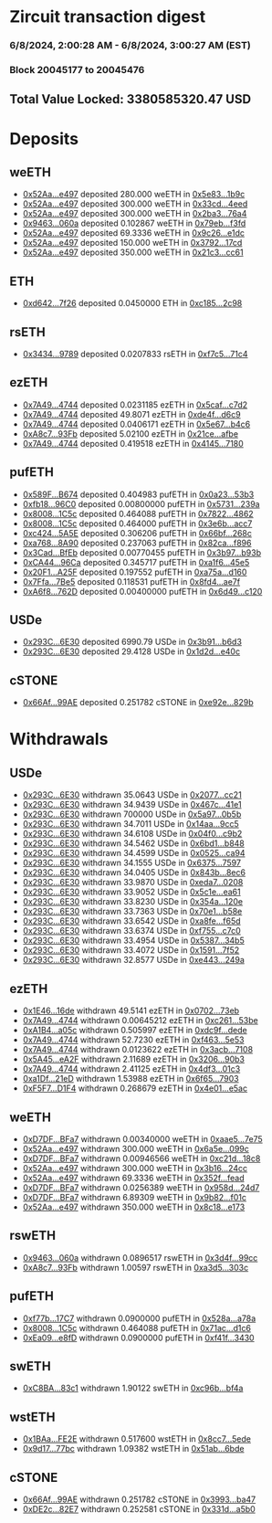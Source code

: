 # Zircuit transaction digest
### 6/8/2024, 2:00:28 AM - 6/8/2024, 3:00:27 AM (EST)
### Block 20045177 to 20045476

## Total Value Locked: 3380585320.47 USD

# Deposits
## weETH
- [0x52Aa...e497](https://etherscan.io/address/0x52Aa899454998Be5b000Ad077a46Bbe360F4e497) deposited 280.000 weETH in [0x5e83...1b9c](https://etherscan.io/tx/0x52Aa899454998Be5b000Ad077a46Bbe360F4e497)
- [0x52Aa...e497](https://etherscan.io/address/0x52Aa899454998Be5b000Ad077a46Bbe360F4e497) deposited 300.000 weETH in [0x33cd...4eed](https://etherscan.io/tx/0x52Aa899454998Be5b000Ad077a46Bbe360F4e497)
- [0x52Aa...e497](https://etherscan.io/address/0x52Aa899454998Be5b000Ad077a46Bbe360F4e497) deposited 300.000 weETH in [0x2ba3...76a4](https://etherscan.io/tx/0x52Aa899454998Be5b000Ad077a46Bbe360F4e497)
- [0x9463...060a](https://etherscan.io/address/0x94630A77bEfdC59C27D5c7AAf0bbdFfd8Bef060a) deposited 0.102867 weETH in [0x79eb...f3fd](https://etherscan.io/tx/0x94630A77bEfdC59C27D5c7AAf0bbdFfd8Bef060a)
- [0x52Aa...e497](https://etherscan.io/address/0x52Aa899454998Be5b000Ad077a46Bbe360F4e497) deposited 69.3336 weETH in [0x9c26...e1dc](https://etherscan.io/tx/0x52Aa899454998Be5b000Ad077a46Bbe360F4e497)
- [0x52Aa...e497](https://etherscan.io/address/0x52Aa899454998Be5b000Ad077a46Bbe360F4e497) deposited 150.000 weETH in [0x3792...17cd](https://etherscan.io/tx/0x52Aa899454998Be5b000Ad077a46Bbe360F4e497)
- [0x52Aa...e497](https://etherscan.io/address/0x52Aa899454998Be5b000Ad077a46Bbe360F4e497) deposited 350.000 weETH in [0x21c3...cc61](https://etherscan.io/tx/0x52Aa899454998Be5b000Ad077a46Bbe360F4e497)
## ETH
- [0xd642...7f26](https://etherscan.io/address/0xd642FD8c04149A924c704108f2aD06969b847f26) deposited 0.0450000 ETH in [0xc185...2c98](https://etherscan.io/tx/0xd642FD8c04149A924c704108f2aD06969b847f26)
## rsETH
- [0x3434...9789](https://etherscan.io/address/0x34349c5569e7B846c3558961552D2202760A9789) deposited 0.0207833 rsETH in [0xf7c5...71c4](https://etherscan.io/tx/0x34349c5569e7B846c3558961552D2202760A9789)
## ezETH
- [0x7A49...4744](https://etherscan.io/address/0x7A493Be5c2ce014cD049Bf178a1ac0Db1B434744) deposited 0.0231185 ezETH in [0x5caf...c7d2](https://etherscan.io/tx/0x7A493Be5c2ce014cD049Bf178a1ac0Db1B434744)
- [0x7A49...4744](https://etherscan.io/address/0x7A493Be5c2ce014cD049Bf178a1ac0Db1B434744) deposited 49.8071 ezETH in [0xde4f...d6c9](https://etherscan.io/tx/0x7A493Be5c2ce014cD049Bf178a1ac0Db1B434744)
- [0x7A49...4744](https://etherscan.io/address/0x7A493Be5c2ce014cD049Bf178a1ac0Db1B434744) deposited 0.0406171 ezETH in [0x5e67...b4c6](https://etherscan.io/tx/0x7A493Be5c2ce014cD049Bf178a1ac0Db1B434744)
- [0xA8c7...93Fb](https://etherscan.io/address/0xA8c73ee57C268872B9D2D7A90E5F2e31AF8493Fb) deposited 5.02100 ezETH in [0x21ce...afbe](https://etherscan.io/tx/0xA8c73ee57C268872B9D2D7A90E5F2e31AF8493Fb)
- [0x7A49...4744](https://etherscan.io/address/0x7A493Be5c2ce014cD049Bf178a1ac0Db1B434744) deposited 0.419518 ezETH in [0x4145...7180](https://etherscan.io/tx/0x7A493Be5c2ce014cD049Bf178a1ac0Db1B434744)
## pufETH
- [0x589F...B674](https://etherscan.io/address/0x589F94F21a0226A5A078AA7e12C444eE7ffcB674) deposited 0.404983 pufETH in [0x0a23...53b3](https://etherscan.io/tx/0x589F94F21a0226A5A078AA7e12C444eE7ffcB674)
- [0xfb18...96C0](https://etherscan.io/address/0xfb1853cdA904f7eEBd6f1031aaCF194F1dB796C0) deposited 0.00800000 pufETH in [0x5731...239a](https://etherscan.io/tx/0xfb1853cdA904f7eEBd6f1031aaCF194F1dB796C0)
- [0x8008...1C5c](https://etherscan.io/address/0x80086a7d10Ae4e98eD6fe82f785f07C6A4E91C5c) deposited 0.464088 pufETH in [0x7822...4862](https://etherscan.io/tx/0x80086a7d10Ae4e98eD6fe82f785f07C6A4E91C5c)
- [0x8008...1C5c](https://etherscan.io/address/0x80086a7d10Ae4e98eD6fe82f785f07C6A4E91C5c) deposited 0.464000 pufETH in [0x3e6b...acc7](https://etherscan.io/tx/0x80086a7d10Ae4e98eD6fe82f785f07C6A4E91C5c)
- [0xc424...5A5E](https://etherscan.io/address/0xc4247b3D7bBdC4ABbC28fdd65f21f6975b9E5A5E) deposited 0.306206 pufETH in [0x66bf...268c](https://etherscan.io/tx/0xc4247b3D7bBdC4ABbC28fdd65f21f6975b9E5A5E)
- [0xa768...8A90](https://etherscan.io/address/0xa768532B3CA4Ee6b6be718Ee461910E88ee38A90) deposited 0.237063 pufETH in [0x82ca...f896](https://etherscan.io/tx/0xa768532B3CA4Ee6b6be718Ee461910E88ee38A90)
- [0x3Cad...BfEb](https://etherscan.io/address/0x3Cad538e0f20694E421e5dc35012962e599fBfEb) deposited 0.00770455 pufETH in [0x3b97...b93b](https://etherscan.io/tx/0x3Cad538e0f20694E421e5dc35012962e599fBfEb)
- [0xCA44...96Ca](https://etherscan.io/address/0xCA4464A96589D6119346d8630C83Ca33590196Ca) deposited 0.345717 pufETH in [0xa1f6...45e5](https://etherscan.io/tx/0xCA4464A96589D6119346d8630C83Ca33590196Ca)
- [0x20F1...A25F](https://etherscan.io/address/0x20F13F4Ef110a6b2F56Ebe0A89c376703D47A25F) deposited 0.197552 pufETH in [0xa75a...d160](https://etherscan.io/tx/0x20F13F4Ef110a6b2F56Ebe0A89c376703D47A25F)
- [0x7Ffa...7Be5](https://etherscan.io/address/0x7FfaeE4e438b5A2289A1f4a533A9C940d2157Be5) deposited 0.118531 pufETH in [0x8fd4...ae7f](https://etherscan.io/tx/0x7FfaeE4e438b5A2289A1f4a533A9C940d2157Be5)
- [0xA6f8...762D](https://etherscan.io/address/0xA6f8760f70CE7d162f2f7aD4585dDD472505762D) deposited 0.00400000 pufETH in [0x6d49...c120](https://etherscan.io/tx/0xA6f8760f70CE7d162f2f7aD4585dDD472505762D)
## USDe
- [0x293C...6E30](https://etherscan.io/address/0x293C6937D8D82e05B01335F7B33FBA0c8e256E30) deposited 6990.79 USDe in [0x3b91...b6d3](https://etherscan.io/tx/0x293C6937D8D82e05B01335F7B33FBA0c8e256E30)
- [0x293C...6E30](https://etherscan.io/address/0x293C6937D8D82e05B01335F7B33FBA0c8e256E30) deposited 29.4128 USDe in [0x1d2d...e40c](https://etherscan.io/tx/0x293C6937D8D82e05B01335F7B33FBA0c8e256E30)
## cSTONE
- [0x66Af...99AE](https://etherscan.io/address/0x66Af85Ff38830187B65956b8D1A68646c1A299AE) deposited 0.251782 cSTONE in [0xe92e...829b](https://etherscan.io/tx/0x66Af85Ff38830187B65956b8D1A68646c1A299AE)
# Withdrawals
## USDe
- [0x293C...6E30](https://etherscan.io/address/0x293C6937D8D82e05B01335F7B33FBA0c8e256E30) withdrawn 35.0643 USDe in [0x2077...cc21](https://etherscan.io/tx/0x293C6937D8D82e05B01335F7B33FBA0c8e256E30)
- [0x293C...6E30](https://etherscan.io/address/0x293C6937D8D82e05B01335F7B33FBA0c8e256E30) withdrawn 34.9439 USDe in [0x467c...41e1](https://etherscan.io/tx/0x293C6937D8D82e05B01335F7B33FBA0c8e256E30)
- [0x293C...6E30](https://etherscan.io/address/0x293C6937D8D82e05B01335F7B33FBA0c8e256E30) withdrawn 700000 USDe in [0x5a97...0b5b](https://etherscan.io/tx/0x293C6937D8D82e05B01335F7B33FBA0c8e256E30)
- [0x293C...6E30](https://etherscan.io/address/0x293C6937D8D82e05B01335F7B33FBA0c8e256E30) withdrawn 34.7011 USDe in [0x14aa...9cc5](https://etherscan.io/tx/0x293C6937D8D82e05B01335F7B33FBA0c8e256E30)
- [0x293C...6E30](https://etherscan.io/address/0x293C6937D8D82e05B01335F7B33FBA0c8e256E30) withdrawn 34.6108 USDe in [0x04f0...c9b2](https://etherscan.io/tx/0x293C6937D8D82e05B01335F7B33FBA0c8e256E30)
- [0x293C...6E30](https://etherscan.io/address/0x293C6937D8D82e05B01335F7B33FBA0c8e256E30) withdrawn 34.5462 USDe in [0x6bd1...b848](https://etherscan.io/tx/0x293C6937D8D82e05B01335F7B33FBA0c8e256E30)
- [0x293C...6E30](https://etherscan.io/address/0x293C6937D8D82e05B01335F7B33FBA0c8e256E30) withdrawn 34.4599 USDe in [0x0525...ca94](https://etherscan.io/tx/0x293C6937D8D82e05B01335F7B33FBA0c8e256E30)
- [0x293C...6E30](https://etherscan.io/address/0x293C6937D8D82e05B01335F7B33FBA0c8e256E30) withdrawn 34.1555 USDe in [0x6375...7597](https://etherscan.io/tx/0x293C6937D8D82e05B01335F7B33FBA0c8e256E30)
- [0x293C...6E30](https://etherscan.io/address/0x293C6937D8D82e05B01335F7B33FBA0c8e256E30) withdrawn 34.0405 USDe in [0x843b...8ec6](https://etherscan.io/tx/0x293C6937D8D82e05B01335F7B33FBA0c8e256E30)
- [0x293C...6E30](https://etherscan.io/address/0x293C6937D8D82e05B01335F7B33FBA0c8e256E30) withdrawn 33.9870 USDe in [0xeda7...0208](https://etherscan.io/tx/0x293C6937D8D82e05B01335F7B33FBA0c8e256E30)
- [0x293C...6E30](https://etherscan.io/address/0x293C6937D8D82e05B01335F7B33FBA0c8e256E30) withdrawn 33.9052 USDe in [0x5c1e...ea61](https://etherscan.io/tx/0x293C6937D8D82e05B01335F7B33FBA0c8e256E30)
- [0x293C...6E30](https://etherscan.io/address/0x293C6937D8D82e05B01335F7B33FBA0c8e256E30) withdrawn 33.8230 USDe in [0x354a...120e](https://etherscan.io/tx/0x293C6937D8D82e05B01335F7B33FBA0c8e256E30)
- [0x293C...6E30](https://etherscan.io/address/0x293C6937D8D82e05B01335F7B33FBA0c8e256E30) withdrawn 33.7363 USDe in [0x70e1...b58e](https://etherscan.io/tx/0x293C6937D8D82e05B01335F7B33FBA0c8e256E30)
- [0x293C...6E30](https://etherscan.io/address/0x293C6937D8D82e05B01335F7B33FBA0c8e256E30) withdrawn 33.6542 USDe in [0xa8fe...f65d](https://etherscan.io/tx/0x293C6937D8D82e05B01335F7B33FBA0c8e256E30)
- [0x293C...6E30](https://etherscan.io/address/0x293C6937D8D82e05B01335F7B33FBA0c8e256E30) withdrawn 33.6374 USDe in [0xf755...c7c0](https://etherscan.io/tx/0x293C6937D8D82e05B01335F7B33FBA0c8e256E30)
- [0x293C...6E30](https://etherscan.io/address/0x293C6937D8D82e05B01335F7B33FBA0c8e256E30) withdrawn 33.4954 USDe in [0x5387...34b5](https://etherscan.io/tx/0x293C6937D8D82e05B01335F7B33FBA0c8e256E30)
- [0x293C...6E30](https://etherscan.io/address/0x293C6937D8D82e05B01335F7B33FBA0c8e256E30) withdrawn 33.4072 USDe in [0x1591...7f52](https://etherscan.io/tx/0x293C6937D8D82e05B01335F7B33FBA0c8e256E30)
- [0x293C...6E30](https://etherscan.io/address/0x293C6937D8D82e05B01335F7B33FBA0c8e256E30) withdrawn 32.8577 USDe in [0xe443...249a](https://etherscan.io/tx/0x293C6937D8D82e05B01335F7B33FBA0c8e256E30)
## ezETH
- [0x1E46...16de](https://etherscan.io/address/0x1E4638de9088E6dCD970538F4C8A4020F36C16de) withdrawn 49.5141 ezETH in [0x0702...73eb](https://etherscan.io/tx/0x1E4638de9088E6dCD970538F4C8A4020F36C16de)
- [0x7A49...4744](https://etherscan.io/address/0x7A493Be5c2ce014cD049Bf178a1ac0Db1B434744) withdrawn 0.00645212 ezETH in [0xc261...53be](https://etherscan.io/tx/0x7A493Be5c2ce014cD049Bf178a1ac0Db1B434744)
- [0xA1B4...a05c](https://etherscan.io/address/0xA1B49aa52c0Ef7Ec5A35AdCf7598f025ff84a05c) withdrawn 0.505997 ezETH in [0xdc9f...dede](https://etherscan.io/tx/0xA1B49aa52c0Ef7Ec5A35AdCf7598f025ff84a05c)
- [0x7A49...4744](https://etherscan.io/address/0x7A493Be5c2ce014cD049Bf178a1ac0Db1B434744) withdrawn 52.7230 ezETH in [0xf463...5e53](https://etherscan.io/tx/0x7A493Be5c2ce014cD049Bf178a1ac0Db1B434744)
- [0x7A49...4744](https://etherscan.io/address/0x7A493Be5c2ce014cD049Bf178a1ac0Db1B434744) withdrawn 0.0123622 ezETH in [0x3acb...7108](https://etherscan.io/tx/0x7A493Be5c2ce014cD049Bf178a1ac0Db1B434744)
- [0x5A45...eA2F](https://etherscan.io/address/0x5A45d5bCB26d6FADeFBC86dE2bD1BE471268eA2F) withdrawn 2.11689 ezETH in [0x3206...90b3](https://etherscan.io/tx/0x5A45d5bCB26d6FADeFBC86dE2bD1BE471268eA2F)
- [0x7A49...4744](https://etherscan.io/address/0x7A493Be5c2ce014cD049Bf178a1ac0Db1B434744) withdrawn 2.41125 ezETH in [0x4df3...01c3](https://etherscan.io/tx/0x7A493Be5c2ce014cD049Bf178a1ac0Db1B434744)
- [0xa1Df...21eD](https://etherscan.io/address/0xa1Dfc4CafF5437F26997f126d854abe7a27221eD) withdrawn 1.53988 ezETH in [0x6f65...7903](https://etherscan.io/tx/0xa1Dfc4CafF5437F26997f126d854abe7a27221eD)
- [0xF5F7...D1F4](https://etherscan.io/address/0xF5F72c25FCCD8Fa7b837eF52759E509FE6B3D1F4) withdrawn 0.268679 ezETH in [0x4e01...e5ac](https://etherscan.io/tx/0xF5F72c25FCCD8Fa7b837eF52759E509FE6B3D1F4)
## weETH
- [0xD7DF...BFa7](https://etherscan.io/address/0xD7DF7E085214743530afF339aFC420c7c720BFa7) withdrawn 0.00340000 weETH in [0xaae5...7e75](https://etherscan.io/tx/0xD7DF7E085214743530afF339aFC420c7c720BFa7)
- [0x52Aa...e497](https://etherscan.io/address/0x52Aa899454998Be5b000Ad077a46Bbe360F4e497) withdrawn 300.000 weETH in [0x6a5e...099c](https://etherscan.io/tx/0x52Aa899454998Be5b000Ad077a46Bbe360F4e497)
- [0xD7DF...BFa7](https://etherscan.io/address/0xD7DF7E085214743530afF339aFC420c7c720BFa7) withdrawn 0.00946566 weETH in [0xc21d...18c8](https://etherscan.io/tx/0xD7DF7E085214743530afF339aFC420c7c720BFa7)
- [0x52Aa...e497](https://etherscan.io/address/0x52Aa899454998Be5b000Ad077a46Bbe360F4e497) withdrawn 300.000 weETH in [0x3b16...24cc](https://etherscan.io/tx/0x52Aa899454998Be5b000Ad077a46Bbe360F4e497)
- [0x52Aa...e497](https://etherscan.io/address/0x52Aa899454998Be5b000Ad077a46Bbe360F4e497) withdrawn 69.3336 weETH in [0x352f...fead](https://etherscan.io/tx/0x52Aa899454998Be5b000Ad077a46Bbe360F4e497)
- [0xD7DF...BFa7](https://etherscan.io/address/0xD7DF7E085214743530afF339aFC420c7c720BFa7) withdrawn 0.0256389 weETH in [0x958d...24d7](https://etherscan.io/tx/0xD7DF7E085214743530afF339aFC420c7c720BFa7)
- [0xD7DF...BFa7](https://etherscan.io/address/0xD7DF7E085214743530afF339aFC420c7c720BFa7) withdrawn 6.89309 weETH in [0x9b82...f01c](https://etherscan.io/tx/0xD7DF7E085214743530afF339aFC420c7c720BFa7)
- [0x52Aa...e497](https://etherscan.io/address/0x52Aa899454998Be5b000Ad077a46Bbe360F4e497) withdrawn 350.000 weETH in [0x8c18...e173](https://etherscan.io/tx/0x52Aa899454998Be5b000Ad077a46Bbe360F4e497)
## rswETH
- [0x9463...060a](https://etherscan.io/address/0x94630A77bEfdC59C27D5c7AAf0bbdFfd8Bef060a) withdrawn 0.0896517 rswETH in [0x3d4f...99cc](https://etherscan.io/tx/0x94630A77bEfdC59C27D5c7AAf0bbdFfd8Bef060a)
- [0xA8c7...93Fb](https://etherscan.io/address/0xA8c73ee57C268872B9D2D7A90E5F2e31AF8493Fb) withdrawn 1.00597 rswETH in [0xa3d5...303c](https://etherscan.io/tx/0xA8c73ee57C268872B9D2D7A90E5F2e31AF8493Fb)
## pufETH
- [0xf77b...17C7](https://etherscan.io/address/0xf77b217fBf4065eFBf0fF9CE28c83f3CE6b617C7) withdrawn 0.0900000 pufETH in [0x528a...a78a](https://etherscan.io/tx/0xf77b217fBf4065eFBf0fF9CE28c83f3CE6b617C7)
- [0x8008...1C5c](https://etherscan.io/address/0x80086a7d10Ae4e98eD6fe82f785f07C6A4E91C5c) withdrawn 0.464088 pufETH in [0x71ac...d1c6](https://etherscan.io/tx/0x80086a7d10Ae4e98eD6fe82f785f07C6A4E91C5c)
- [0xEa09...e8fD](https://etherscan.io/address/0xEa09e6bC52612d6C3d4b11a94D8043cEe9C0e8fD) withdrawn 0.0900000 pufETH in [0xf41f...3430](https://etherscan.io/tx/0xEa09e6bC52612d6C3d4b11a94D8043cEe9C0e8fD)
## swETH
- [0xC8BA...83c1](https://etherscan.io/address/0xC8BA6C5472bcF982C88cb469C8785a3aF9B183c1) withdrawn 1.90122 swETH in [0xc96b...bf4a](https://etherscan.io/tx/0xC8BA6C5472bcF982C88cb469C8785a3aF9B183c1)
## wstETH
- [0x1BAa...FE2E](https://etherscan.io/address/0x1BAa44AF2C097471578FEB97EB56f99BA58FFE2E) withdrawn 0.517600 wstETH in [0x8cc7...5ede](https://etherscan.io/tx/0x1BAa44AF2C097471578FEB97EB56f99BA58FFE2E)
- [0x9d17...77bc](https://etherscan.io/address/0x9d17Bb55b57b31329CF01aa7017948e398B277bc) withdrawn 1.09382 wstETH in [0x51ab...6bde](https://etherscan.io/tx/0x9d17Bb55b57b31329CF01aa7017948e398B277bc)
## cSTONE
- [0x66Af...99AE](https://etherscan.io/address/0x66Af85Ff38830187B65956b8D1A68646c1A299AE) withdrawn 0.251782 cSTONE in [0x3993...ba47](https://etherscan.io/tx/0x66Af85Ff38830187B65956b8D1A68646c1A299AE)
- [0xDE2c...82E7](https://etherscan.io/address/0xDE2cA70e71829962A99A2552D826ac37e51882E7) withdrawn 0.252581 cSTONE in [0x331d...a5b0](https://etherscan.io/tx/0xDE2cA70e71829962A99A2552D826ac37e51882E7)
